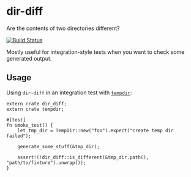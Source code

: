 # dir-diff

Are the contents of two directories different?

[![Build Status](https://travis-ci.org/steveklabnik/dir-diff.svg?branch=master)](https://travis-ci.org/steveklabnik/dir-diff)

Mostly useful for integration-style tests when you want to check some generated
output.

## Usage

Using `dir-diff` in an integration test with [`tempdir`]:

```rust,ignore
extern crate dir_diff;
extern crate tempdir;

#[test]
fn smoke_test() {
    let tmp_dir = TempDir::new("foo").expect("create temp dir failed");

    generate_some_stuff(&tmp_dir);

    assert!(!dir_diff::is_different(&tmp_dir.path(), "path/to/fixture").unwrap());
}
```

[`tempdir`]: https://crates.io/crates/tempdir
